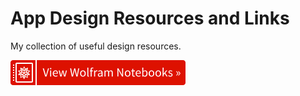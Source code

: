 # App Design Resources and Links

My collection of useful design resources.

<img src="badge_small.svg">